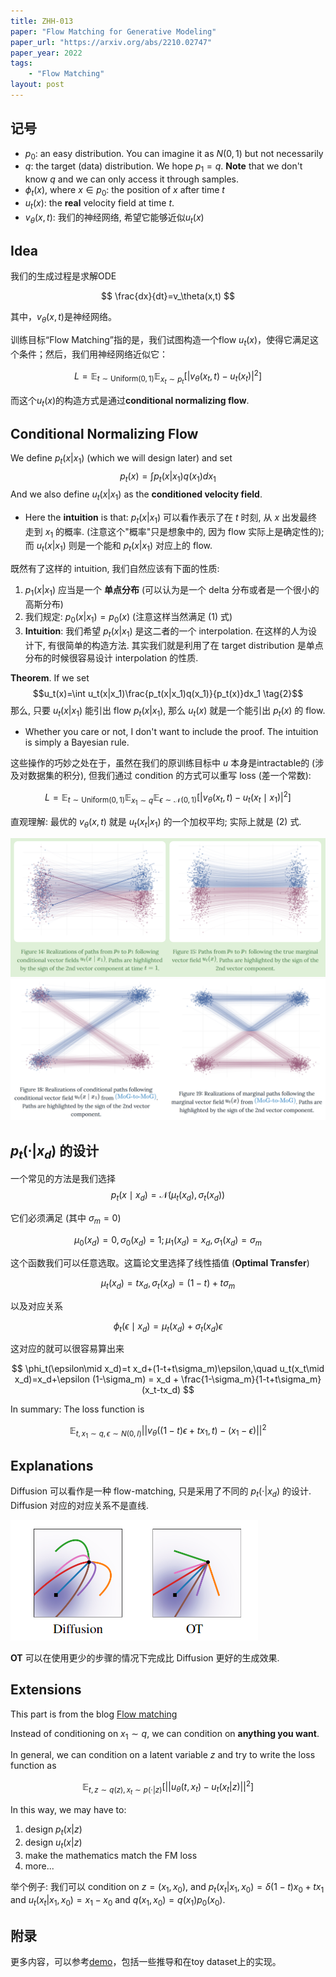 ```yaml
---
title: ZHH-013
paper: "Flow Matching for Generative Modeling"
paper_url: "https://arxiv.org/abs/2210.02747"
paper_year: 2022
tags: 
    - "Flow Matching"
layout: post
---
```


## 记号

- $p_0$: an easy distribution. You can imagine it as $N(0, 1)$ but not necessarily
- $q$: the target (data) distribution. We hope $p_1=q$. __Note__ that we don't know $q$ and we can only access it through samples.
- $\phi_t(x)$, where $x\in p_0$: the position of $x$ after time $t$
- $u_t(x)$: the __real__ velocity field at time $t$.
- $v_\theta(x, t)$: 我们的神经网络, 希望它能够近似$u_t(x)$

## Idea

我们的生成过程是求解ODE

$$
\frac{dx}{dt}=v_\theta(x,t)
$$

其中，$v_\theta(x,t)$是神经网络。

训练目标“Flow Matching”指的是，我们试图构造一个flow $u_t(x)$，使得它满足这个条件；然后，我们用神经网络近似它：

$$
L=\mathbb{E}_{t\sim \text{Uniform}(0,1)}\mathbb{E}_{x_t\sim p_t}\left[\left|v_\theta(x_t,t)-u_t(x_t)\right|^2\right]
$$

而这个$u_t(x)$的构造方式是通过**conditional normalizing flow**.

## Conditional Normalizing Flow

We define $p_t(x|x_1)$ (which we will design later) and set
$$p_t(x)=\int p_t(x|x_1)q(x_1)dx_1 \tag{1}$$
And we also define $u_t(x|x_1)$ as the __conditioned velocity field__. 
- Here the __intuition__ is that: $p_t(x|x_1)$ 可以看作表示了在 $t$ 时刻, 从 $x$ 出发最终走到 $x_1$ 的概率. (注意这个"概率"只是想象中的, 因为 flow 实际上是确定性的); 而 $u_t(x|x_1)$ 则是一个能和 $p_t(x|x_1)$ 对应上的 flow.

既然有了这样的 intuition, 我们自然应该有下面的性质:
1. $p_1(x|x_1)$ 应当是一个 __单点分布__ (可以认为是一个 delta 分布或者是一个很小的高斯分布)
2. 我们规定: $p_0(x|x_1)=p_0(x)$ (注意这样当然满足 $(1)$ 式)
3. __Intuition__: 我们希望 $p_t(x|x_1)$ 是这二者的一个 interpolation. 在这样的人为设计下, 有很简单的构造方法. 其实我们就是利用了在 target distribution 是单点分布的时候很容易设计 interpolation 的性质.

__Theorem__. If we set 
$$u_t(x)=\int u_t(x|x_1)\frac{p_t(x|x_1)q(x_1)}{p_t(x)}dx_1 \tag{2}$$
那么, 只要 $u_t(x|x_1)$ 能引出 flow $p_t(x|x_1)$, 那么 $u_t(x)$ 就是一个能引出 $p_t(x)$ 的 flow.

- Whether you care or not, I don't want to include the proof. The intuition is simply a Bayesian rule.

这些操作的巧妙之处在于，虽然在我们的原训练目标中 $u$ 本身是intractable的 (涉及对数据集的积分), 但我们通过 condition 的方式可以重写 loss (差一个常数):

$$
L=\mathbb{E}_{t\sim \text{Uniform}(0,1)}\mathbb{E}_{x_1\sim q}\mathbb{E}_{\epsilon \sim \mathcal{N}(0,1)}\left[\left|v_\theta(x_t,t)-u_t(x_t\mid x_1)\right|^2\right]
$$

直观理解: 最优的 $v_\theta(x,t)$ 就是 $u_t(x_t|x_1)$ 的一个加权平均; 实际上就是 $(2)$ 式.

![](/papers/ZHH-016/visualization-trivial.png)  
![](/papers/ZHH-016/visualization-more.png)  


## $p_t(\cdot|x_d)$ 的设计

一个常见的方法是我们选择
$$
p_t(x\mid x_d)=\mathcal{N}(\mu_t(x_d),\sigma_t(x_d))
$$

它们必须满足 (其中 $\sigma_m=0$)

$$
\mu_0(x_d)=0,\sigma_0(x_d)=1; \mu_1(x_d)=x_d,\sigma_1(x_d)=\sigma_m
$$

这个函数我们可以任意选取。这篇论文里选择了线性插值 (__Optimal Transfer__)

$$
\mu_t(x_d)=tx_d,\sigma_t(x_d)=(1-t)+t\sigma_m
$$

以及对应关系

$$
\phi_t(\epsilon\mid x_d)=\mu_t(x_d)+\sigma_t(x_d)\epsilon
$$

这对应的就可以很容易算出来

$$
\phi_t(\epsilon\mid x_d)=t x_d+(1-t+t\sigma_m)\epsilon,\quad u_t(x_t\mid x_d)=x_d+\epsilon (1-\sigma_m) = x_d + \frac{1-\sigma_m}{1-t+t\sigma_m}(x_t-tx_d)
$$

In summary: The loss function is 

$$
\mathbb{E}_{t, x_1\sim q, \epsilon\sim N(0, I)} ||v_{\theta}((1-t)\epsilon+tx_1, t)-(x_1-\epsilon)||^2
$$

## Explanations

Diffusion 可以看作是一种 flow-matching, 只是采用了不同的 $p_t(\cdot|x_d)$ 的设计. Diffusion 对应的对应关系不是直线.

![](/papers/ZHH-016/Diffusion-as-FM.png)  

__OT__ 可以在使用更少的步骤的情况下完成比 Diffusion 更好的生成效果.

## Extensions

This part is from the blog [Flow matching](https://mlg.eng.cam.ac.uk/blog/2024/01/20/flow-matching.html)

Instead of conditioning on $x_1\sim q$, we can condition on __anything you want__.

In general, we can condition on a latent variable $z$ and try to write the loss function as

$$
\mathbb{E}_{t, z\sim q(z), x_t\sim p(\cdot|z)} [||u_{\theta}(t, x_t)-u_t(x_t|z)||^2]
$$

In this way, we may have to:

1. design $p_t(x|z)$
2. design $u_t(x|z)$
3. make the mathematics match the FM loss
4. more...

举个例子: 我们可以 condition on $z=(x_1, x_0)$, and $p_t(x_t|x_1, x_0)=\delta (1-t)x_0+tx_1$ and $u_t(x_t|x_1, x_0)=x_1-x_0$ and $q(x_1, x_0)=q(x_1)p_0(x_0)$.

## 附录

更多内容，可以参考[demo](https://github.com/Hope7Happiness/papers/blob/main/Flow_Matching/pytorch/demo.ipynb)，包括一些推导和在toy dataset上的实现。